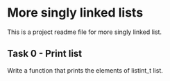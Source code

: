 # More singly linked lists
This is a project readme file for more singly linked list.

## Task 0 - Print list
Write a function that prints the elements of listint_t list.


